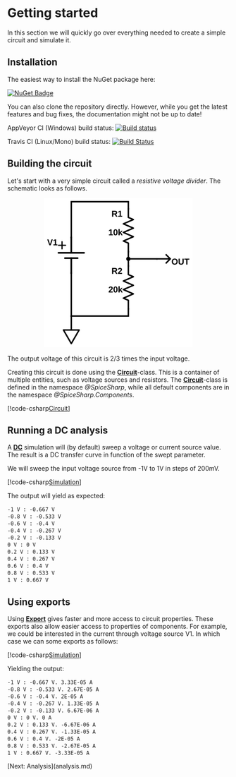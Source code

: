 # Getting started
In this section we will quickly go over everything needed to create a simple circuit and simulate it.

## Installation

The easiest way to install the NuGet package here:

[![NuGet Badge](https://buildstats.info/nuget/spicesharp)](https://www.nuget.org/packages/SpiceSharp/)

You can also clone the repository directly. However, while you get the latest features and bug fixes, the documentation might not be up to date!

AppVeyor CI (Windows) build status: [![Build status](https://ci.appveyor.com/api/projects/status/tg6q7y8m5725g8ou/branch/master?svg=true)](https://ci.appveyor.com/project/SpiceSharp/spicesharp/branch/master)

Travis CI (Linux/Mono) build status: [![Build Status](https://travis-ci.org/SpiceSharp/SpiceSharp.svg?branch=development)](https://travis-ci.org/SpiceSharp/SpiceSharp)

## Building the circuit
Let's start with a very simple circuit called a *resistive voltage divider*. The schematic looks as follows.

<p align="center"><img src="images/example01.svg" /></p>

The output voltage of this circuit is 2/3 times the input voltage.

Creating this circuit is done using the **[Circuit](xref:SpiceSharp.Circuit)**-class. This is a container of multiple entities, such as voltage sources and resistors. The **[Circuit](xref:SpiceSharp.Circuit)**-class is defined in the namespace *@SpiceSharp*, while all default components are in the namespace *@SpiceSharp.Components*.

[!code-csharp[Circuit](../SpiceSharpTest/BasicExampleTests.cs#example01_build)]

## Running a DC analysis

A **[DC](xref:SpiceSharp.Simulations.DC)** simulation will (by default) sweep a voltage or current source value. The result is a DC transfer curve in function of the swept parameter.

We will sweep the input voltage source from -1V to 1V in steps of 200mV.

[!code-csharp[Simulation](../SpiceSharpTest/BasicExampleTests.cs#example01_simulate)]

The output will yield as expected:

```
-1 V : -0.667 V
-0.8 V : -0.533 V
-0.6 V : -0.4 V
-0.4 V : -0.267 V
-0.2 V : -0.133 V
0 V : 0 V
0.2 V : 0.133 V
0.4 V : 0.267 V
0.6 V : 0.4 V
0.8 V : 0.533 V
1 V : 0.667 V
```

## Using exports

Using **[Export<T>](xref:SpiceSharp.Simulations.Export`1)** gives faster and more access to circuit properties. These exports also allow easier access to properties of components. For example, we could be interested in the current through voltage source V1. In which case we can some exports as follows:

[!code-csharp[Simulation](../SpiceSharpTest/BasicExampleTests.cs#example01_simulate2)]

Yielding the output:

```
-1 V : -0.667 V. 3.33E-05 A
-0.8 V : -0.533 V. 2.67E-05 A
-0.6 V : -0.4 V. 2E-05 A
-0.4 V : -0.267 V. 1.33E-05 A
-0.2 V : -0.133 V. 6.67E-06 A
0 V : 0 V. 0 A
0.2 V : 0.133 V. -6.67E-06 A
0.4 V : 0.267 V. -1.33E-05 A
0.6 V : 0.4 V. -2E-05 A
0.8 V : 0.533 V. -2.67E-05 A
1 V : 0.667 V. -3.33E-05 A
```

<div class="pull-right">[Next: Analysis](analysis.md)</div>
